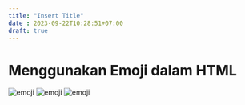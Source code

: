 ```yaml
---
title: "Insert Title"
date : 2023-09-22T10:28:51+07:00
draft: true
---
```


# Menggunakan Emoji dalam HTML


![emoji](emoji1.png)
![emoji](emoji2.png)
![emoji](emoji3.pmg)
